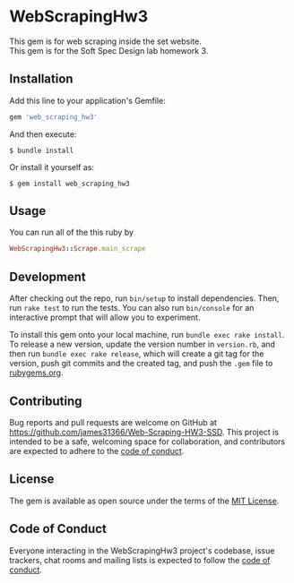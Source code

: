 # WebScrapingHw3

This gem is for web scraping inside the set website.  
This gem is for the Soft Spec Design lab homework 3.

## Installation

Add this line to your application's Gemfile:

```ruby
gem 'web_scraping_hw3'
```

And then execute:

    $ bundle install

Or install it yourself as:

    $ gem install web_scraping_hw3

## Usage

You can run all of the this ruby by
```ruby
WebScrapingHw3::Scrape.main_scrape
```

## Development

After checking out the repo, run `bin/setup` to install dependencies. Then, run `rake test` to run the tests. You can
also run `bin/console` for an interactive prompt that will allow you to experiment.

To install this gem onto your local machine, run `bundle exec rake install`. To release a new version, update the
version number in `version.rb`, and then run `bundle exec rake release`, which will create a git tag for the version,
push git commits and the created tag, and push the `.gem` file to [rubygems.org](https://rubygems.org).

## Contributing

Bug reports and pull requests are welcome on GitHub at https://github.com/james31366/Web-Scraping-HW3-SSD. This project
is intended to be a safe, welcoming space for collaboration, and contributors are expected to adhere to
the [code of conduct](https://github.com/james31366/Web-Scraping-HW3-SSD/blob/master/CODE_OF_CONDUCT.md).

## License

The gem is available as open source under the terms of the [MIT License](https://opensource.org/licenses/MIT).

## Code of Conduct

Everyone interacting in the WebScrapingHw3 project's codebase, issue trackers, chat rooms and mailing lists is expected
to follow the [code of conduct](https://github.com/james31366/Web-Scraping-HW3-SSD/blob/master/CODE_OF_CONDUCT.md).

